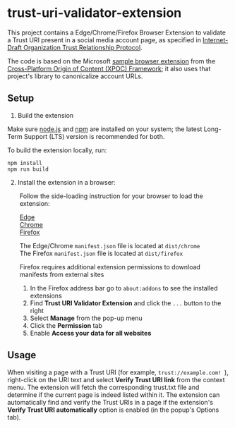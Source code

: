 # trust-uri-validator-extension
This project contains a Edge/Chrome/Firefox Browser Extension to validate a Trust URI present in a social media account page, as specified in [Internet-Draft Organization Trust Relationship Protocol](https://datatracker.ietf.org/doc/draft-org-trust-relationship-protocol/).

The code is based on the Microsoft [sample browser extension](https://github.com/microsoft/xpoc-framework/tree/main/samples/browser-extension) from the [Cross-Platform Origin of Content (XPOC) Framework](https://microsoft.github.io/xpoc-framework/); it also uses that project's library to canonicalize account URLs.

## Setup

1. Build the extension

Make sure [node.js](https://nodejs.org/) and [npm](https://docs.npmjs.com/downloading-and-installing-node-js-and-npm) are installed on your system; the latest Long-Term Support (LTS) version is recommended for both.

To build the extension locally, run:

```
npm install
npm run build
```

2. Install the extension in a browser:  

<div style="padding-left: 2em">
Follow the side-loading instruction for your browser to load the extension:

[Edge](https://learn.microsoft.com/en-us/microsoft-edge/extensions-chromium/getting-started/extension-sideloading)  
[Chrome](https://developer.chrome.com/docs/extensions/mv3/getstarted/development-basics/#load-unpacked)  
[Firefox](https://extensionworkshop.com/documentation/develop/temporary-installation-in-firefox/) 

The Edge/Chrome `manifest.json` file is located at `dist/chrome`  
The Firefox `manifest.json` file is located at `dist/firefox`  

Firefox requires additional extension permissions to download manifests from external sites
1) In the Firefox address bar go to `about:addons` to see the installed extensions
2) Find **Trust URI Validator Extension** and click the `...` button to the right
3) Select **Manage** from the pop-up menu
4) Click the **Permission** tab
5) Enable **Access your data for all websites**
</div>

## Usage

When visiting a page with a Trust URI (for example, `trust://example.com! `), right-click on the URI text and select **Verify Trust URI link** from the context menu. The extension will fetch the corresponding trust.txt file and determine if the current page is indeed listed within it. The extension can automatically find and verify the Trust URIs in a page if the extension's **Verify Trust URI automatically** option is enabled (in the popup's Options tab).
